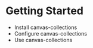 # Getting Started

- Install canvas-collections
- Configure canvas-collections
- Use canvas-collections